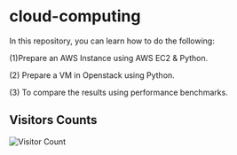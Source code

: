 # cloud-computing

In this repository, you can learn how to do the following: 

(1)Prepare an AWS Instance using AWS EC2 &amp; Python. 

(2) Prepare a VM in Openstack using Python. 

(3) To compare the results using performance benchmarks.

## Visitors Counts

![Visitor Count](https://profile-counter.glitch.me/cloud-computing/count.svg)

